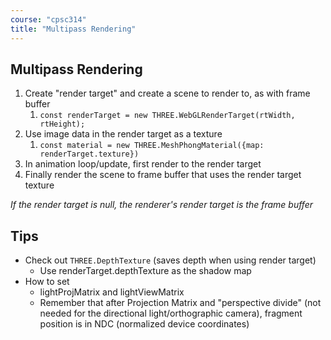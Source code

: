 ```yaml
---
course: "cpsc314"
title: "Multipass Rendering"
---
```


## Multipass Rendering
1. Create "render target" and create a scene to render to, as with frame buffer
    1. `const renderTarget = new THREE.WebGLRenderTarget(rtWidth, rtHeight);`
2. Use image data in the render target as a texture
    1. `const material = new THREE.MeshPhongMaterial({map: renderTarget.texture})`
3. In animation loop/update, first render to the render target
4. Finally render the scene to frame buffer that uses the render target texture

*If the render target is null, the renderer's render target is the frame buffer*

## Tips
- Check out `THREE.DepthTexture` (saves depth when using render target)
    - Use renderTarget.depthTexture as the shadow map
- How to set
    - lightProjMatrix and lightViewMatrix
    - Remember that after Projection Matrix and "perspective divide" (not needed for the directional light/orthographic camera), fragment position is in NDC (normalized device coordinates)